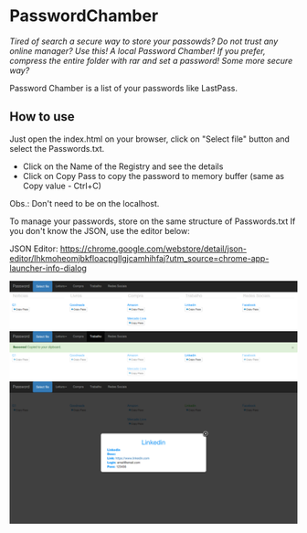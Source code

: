# PasswordChamber
*Tired of search a secure way to store your passowds? Do not trust any online manager? Use this! A local Password Chamber! If you prefer, compress the entire folder with rar and set a password! Some more secure way?*

Password Chamber is a list of your passwords like LastPass.

## How to use
Just open the index.html on your browser, click on "Select file" button and select the Passwords.txt.
* Click on the Name of the Registry and see the details
* Click on Copy Pass to copy the password to memory buffer (same as Copy value - Ctrl+C)

Obs.: Don't need to be on the localhost.

To manage your passwords, store on the same structure of Passwords.txt
If you don't know the JSON, use the editor below:

JSON Editor: https://chrome.google.com/webstore/detail/json-editor/lhkmoheomjbkfloacpgllgjcamhihfaj?utm_source=chrome-app-launcher-info-dialog

![alt text](https://github.com/rafaeleziquiel/PasswordChamber/blob/master/img1.jpg "Tela 1")
![alt text](https://github.com/rafaeleziquiel/PasswordChamber/blob/master/img2.jpg "Tela 2")
![alt text](https://github.com/rafaeleziquiel/PasswordChamber/blob/master/img3.jpg "Tela 3")

